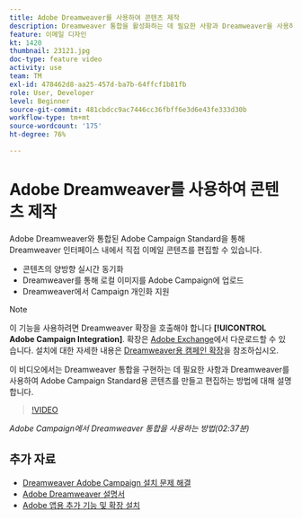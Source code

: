 ```yaml
---
title: Adobe Dreamweaver를 사용하여 콘텐츠 제작
description: Dreamweaver 통합을 활성화하는 데 필요한 사항과 Dreamweaver을 사용하여 Adobe Campaign Standard용 컨텐츠를 만들고 편집하는 방법을 이해합니다.
feature: 이메일 디자인
kt: 1420
thumbnail: 23121.jpg
doc-type: feature video
activity: use
team: TM
exl-id: 478462d8-aa25-457d-ba7b-64ffcf1b81fb
role: User, Developer
level: Beginner
source-git-commit: 481cbdcc9ac7446cc36fbff6e3d6e43fe333d30b
workflow-type: tm+mt
source-wordcount: '175'
ht-degree: 76%

---
```


# Adobe Dreamweaver를 사용하여 콘텐츠 제작

Adobe Dreamweaver와 통합된 Adobe Campaign Standard을 통해 Dreamweaver 인터페이스 내에서 직접 이메일 콘텐츠를 편집할 수 있습니다.

* 콘텐츠의 양방향 실시간 동기화
* Dreamweaver를 통해 로컬 이미지를 Adobe Campaign에 업로드
* Dreamweaver에서 Campaign 개인화 지원

>[!NOTE]
>
>이 기능을 사용하려면 Dreamweaver 확장을 호출해야 합니다 **[!UICONTROL Adobe Campaign Integration]**. 확장은 [Adobe Exchange](https://exchange.adobe.com/creativecloud.html#search)에서 다운로드할 수 있습니다. 설치에 대한 자세한 내용은 [Dreamweaver용 캠페인 확장](https://helpx.adobe.com/kr/dreamweaver/using/working-with-dreamweaver-and-campaign.html)을 참조하십시오.

이 비디오에서는 Dreamweaver 통합을 구현하는 데 필요한 사항과 Dreamweaver를 사용하여 Adobe Campaign Standard용 콘텐츠를 만들고 편집하는 방법에 대해 설명합니다.

>[!VIDEO](https://video.tv.adobe.com/v/23121?quality=12)

*Adobe Campaign에서 Dreamweaver 통합을 사용하는 방법(02:37분)*

## 추가 자료

* [Dreamweaver Adobe Campaign 설치 문제 해결](https://helpx.adobe.com/kr/dreamweaver/kb/dreamweaver-campaign-integration-issue.html)
* [Adobe Dreamweaver 설명서](https://helpx.adobe.com/dreamweaver/using/working-with-dreamweaver-and-campaign.html)
* [Adobe 앱용 추가 기능 및 확장 설치](https://helpx.adobe.com/kr/creative-cloud/kb/installingextensionsandaddons.html)
